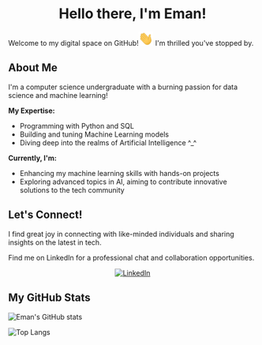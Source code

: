 <h1 align="center">Hello there, I'm Eman!</h1>

Welcome to my digital space on GitHub!<img src="https://raw.githubusercontent.com/ptyadana/ptyadana/master/wave.gif" width="30px"> 
I'm thrilled you've stopped by.

## About Me 
I'm a computer science undergraduate with a burning passion for data science and machine learning!

**My Expertise:**
- Programming with Python and SQL 
- Building and tuning Machine Learning models
- Diving deep into the realms of Artificial Intelligence ^_^

**Currently, I'm:**
- Enhancing my machine learning skills with hands-on projects
- Exploring advanced topics in AI, aiming to contribute innovative solutions to the tech community

## Let's Connect!
I find great joy in connecting with like-minded individuals and sharing insights on the latest in tech. 

Find me on LinkedIn for a professional chat and collaboration opportunities.
<p align="center">
<a href="https://www.linkedin.com/in/eman-nisar-a34857287">
  <img src="https://img.shields.io/badge/LinkedIn-Eman%20Nisar-blue?style=flat&logo=linkedin" alt="LinkedIn">
</a>
</p>

## My GitHub Stats

![Eman's GitHub stats](https://github-readme-stats.vercel.app/api?username=Emanalytics7&show_icons=true&theme=radical)

![Top Langs](https://github-readme-stats.vercel.app/api/top-langs/?username=Emanalytics7&layout=compact&theme=radical)
